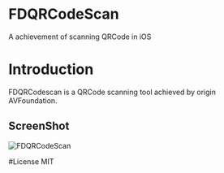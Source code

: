 # FDQRCodeScan
A achievement of scanning QRCode in iOS

# Introduction

FDQRCodescan is a QRCode scanning tool achieved by origin AVFoundation.

## ScreenShot

![FDQRCodeScan](http://7xiamc.com1.z0.glb.clouddn.com/QECodeScan.png)

#License
  MIT
